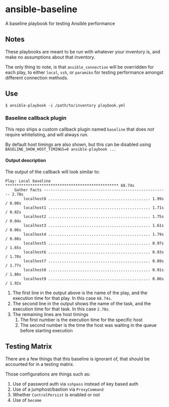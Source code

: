 # ansible-baseline
A baseline playbook for testing Ansible performance

## Notes

These playbooks are meant to be run with whatever your inventory is, and make no assumptions about that inventory.

The only thing to note, is that `ansible_connection` will be overridden for each play, to either `local`, `ssh`, or `paramiko` for testing performance amongst different connection methods.

## Use

```
$ ansible-playbook -i /path/to/inventory playbook.yml
```

### Baseline callback plugin

This repo ships a custom callback plugin named `baseline` that does *not* require whitelisting, and will always run.

By default host timings are also shown, but this can be disabled using `BASELINE_SHOW_HOST_TIMINGS=0 ansible-playbook ...`

#### Output description

The output of the callback will look similar to:

```
Play: Local baseline ************************************************** 68.74s
    Gather Facts ------------------------------------------------------- 2.78s
        localhost0 ............................................. 1.99s / 0.00s
        localhost1 ............................................. 1.71s / 0.02s
        localhost2 ............................................. 1.75s / 0.04s
        localhost3 ............................................. 1.61s / 0.06s
        localhost4 ............................................. 1.79s / 0.08s
        localhost5 ............................................. 0.97s / 1.65s
        localhost6 ............................................. 0.93s / 1.70s
        localhost7 ............................................. 0.89s / 1.77s
        localhost8 ............................................. 0.91s / 1.80s
        localhost9 ............................................. 0.86s / 1.92s
```

1. The first line in the output above is the name of the play, and the execution time for that play. In this case `68.74s`.
1. The second line in the output shows the name of the task, and the execution time for that task. In this case `2.78s`.
1. The remaining lines are host timings
    1. The first number is the execution time for the specific host
    2. The second number is the time the host was waiting in the queue before starting execution

## Testing Matrix

There are a few things that this baseline is ignorant of, that should be accounted for in a testing matrix.

Those configurations are things such as:

1. Use of password auth via `sshpass` instead of key based auth
1. Use of a jumphost/bastion via `ProxyCommand`
1. Whether `ControlPersist` is enabled or not
1. Use of `become`
